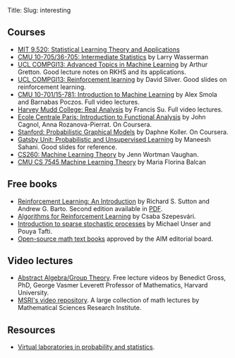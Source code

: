 Title: 
Slug: interesting

## Courses
* [MIT 9.520: Statistical Learning Theory and Applications](http://www.mit.edu/~9.520/)
* [CMU 10-705/36-705: Intermediate Statistics](http://www.stat.cmu.edu/~larry/=stat705/) by  Larry Wasserman
* [UCL COMPGI13: Advanced Topics in Machine Learning](http://www.gatsby.ucl.ac.uk/~gretton/coursefiles/rkhscourse.html) by Arthur Gretton. Good lecture notes on RKHS and its applications.
* [UCL COMPGI13: Reinforcement learning](http://www0.cs.ucl.ac.uk/staff/d.silver/web/Teaching.html) by David Silver. Good slides on reinforcement learning.
* [CMU 10-701/15-781: Introduction to Machine Learning](http://alex.smola.org/teaching/cmu2013-10-701/) by Alex Smola and Barnabas Poczos. Full video lectures.
* [Harvey Mudd College: Real Analysis](http://analysisyawp.blogspot.co.uk/) by Francis Su. Full video lectures. 
* [Ecole Centrale Paris: Introduction to Functional Analysis](https://class.coursera.org/functionalanalysis-001) by John Cagnol, Anna Rozanova-Pierrat. On Coursera.
* [Stanford: Probabilistic Graphical Models](https://www.coursera.org/course/pgm) by Daphne Koller. On Coursera.
* [Gatsby Unit: Probabilistic and Unsupervised Learning](http://www.gatsby.ucl.ac.uk/teaching/courses/ml1-2013.html) by Maneesh Sahani. Good slides for reference.
* [CS260: Machine Learning Theory](http://www.jennwv.com/courses/F11.html) by
  Jenn Wortman Vaughan.
* [CMU CS 7545 Machine Learning
  Theory](http://www.cs.cmu.edu/~ninamf/ML13/index.html) by Maria Florina
Balcan

## Free books
* [Reinforcement Learning: An Introduction](http://webdocs.cs.ualberta.ca/~sutton/book/the-book.html) by Richard S. Sutton and Andrew G. Barto. Second edition available in [PDF](https://www.dropbox.com/s/f4tnuhipchpkgoj/book2012.pdf).
* [Algorithms for Reinforcement Learning](http://www.ualberta.ca/~szepesva/RLBook.html) by Csaba Szepesvári.
* [Introduction to sparse stochastic processes](http://www.sparseprocesses.org/) by Michael Unser and Pouya Tafti. 
* [Open-source math text books](http://aimath.org/textbooks/approved-textbooks/) approved by the AIM editorial board.

## Video lectures
* [Abstract Algebra/Group Theory](https://www.youtube.com/playlist?list=PLA7B08F1D8252DE29). Free lecture videos by Benedict Gross, PhD, George Vasmer Leverett Professor of Mathematics, Harvard University. 
* [MSRI's video repository](http://www.msri.org/web/msri/online-videos). A large collection of math lectures by Mathematical Sciences Research Institute. 

## Resources
* [Virtual laboratories in probability and statistics](http://www.math.uah.edu/stat/index.html).
